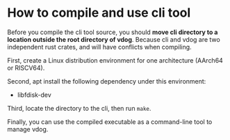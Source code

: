 # How to compile and use cli tool

Before you compile the cli tool source, you should **move cli directory to a location outside the root directory of vdog**. Because cli and vdog are two independent rust crates, and will have conflicts when compiling.

First, create a Linux distribution environment for one architecture (AArch64 or RISCV64).

Second, apt install the following dependency under this environment:

* libfdisk-dev

Third, locate the directory to the cli, then run `make`.

Finally, you can use the compiled executable as a command-line tool to manage vdog.
